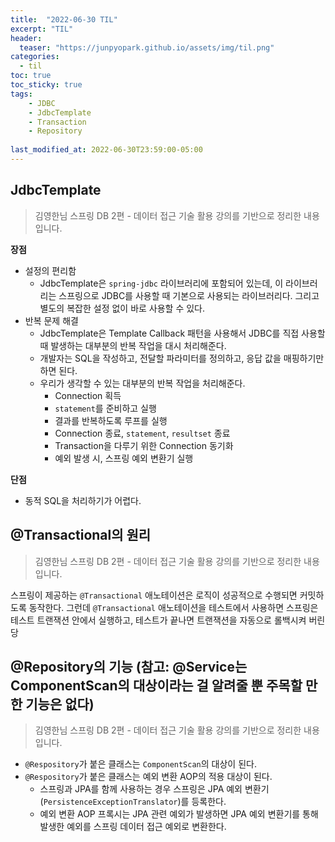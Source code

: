 ```yaml
---
title:  "2022-06-30 TIL"
excerpt: "TIL"
header:
  teaser: "https://junpyopark.github.io/assets/img/til.png"
categories:
  - til
toc: true
toc_sticky: true
tags:
    - JDBC
    - JdbcTemplate
    - Transaction
    - Repository
  
last_modified_at: 2022-06-30T23:59:00-05:00
---
```


## JdbcTemplate

> 김영한님 스프링 DB 2편 - 데이터 접근 기술 활용 강의를 기반으로 정리한 내용입니다.

**장점**
* 설정의 편리함
    * JdbcTemplate은 `spring-jdbc` 라이브러리에 포함되어 있는데, 이 라이브러리는 스프링으로 JDBC를 사용할 때 기본으로 사용되는 라이브러리다. 그리고 별도의 복잡한 설정 없이 바로 사용할 수 있다.
* 반복 문제 해결
    * JdbcTemplate은 Template Callback 패턴을 사용해서 JDBC를 직접 사용할 때 발생하는 대부분의 반복 작업을 대시 처리해준다.
    * 개발자는 SQL을 작성하고, 전달할 파라미터를 정의하고, 응답 값을 매핑하기만 하면 된다.
    * 우리가 생각할 수 있는 대부분의 반복 작업을 처리해준다.
        * Connection 획득
        * `statement`를 준비하고 실행
        * 결과를 반복하도록 루프를 실행
        * Connection 종료, `statement`, `resultset` 종료
        * Transaction을 다루기 위한 Connection 동기화
        * 예외 발생 시, 스프링 예외 변환기 실행

**단점**
* 동적 SQL을 처리하기가 어렵다.

## @Transactional의 원리

> 김영한님 스프링 DB 2편 - 데이터 접근 기술 활용 강의를 기반으로 정리한 내용입니다.

스프링이 제공하는 `@Transactional` 애노테이션은 로직이 성공적으로 수행되면 커밋하도록 동작한다. 그런데 `@Transactional` 애노테이션을 테스트에서 사용하면 스프링은 테스트 트랜잭션 안에서 실행하고, 테스트가 끝나면 트랜잭션을 자동으로 롤백시켜 버린당

## @Repository의 기능 (참고: @Service는 ComponentScan의 대상이라는 걸 알려줄 뿐 주목할 만한 기능은 없다)

> 김영한님 스프링 DB 2편 - 데이터 접근 기술 활용 강의를 기반으로 정리한 내용입니다.

* `@Respository`가 붙은 클래스는 `ComponentScan`의 대상이 된다.
* `@Respository`가 붙은 클래스는 예외 변환 AOP의 적용 대상이 된다.
  * 스프링과 JPA를 함께 사용하는 경우 스프링은 JPA 예외 변환기(`PersistenceExceptionTranslator`)를 등록한다.
  * 예외 변환 AOP 프록시는 JPA 관련 예외가 발생하면 JPA 예외 변환기를 통해 발생한 예외를 스프링 데이터 접근 예외로 변환한다.
